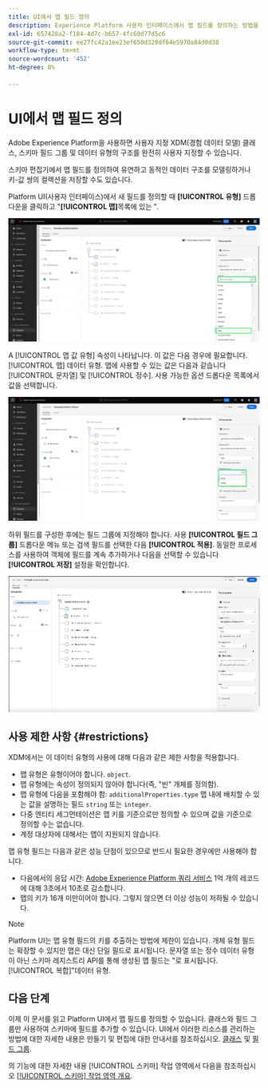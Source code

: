 ```yaml
---
title: UI에서 맵 필드 정의
description: Experience Platform 사용자 인터페이스에서 맵 필드를 정의하는 방법을 알아봅니다.
exl-id: 657428a2-f184-4d7c-b657-4fc60d77d5c6
source-git-commit: ee27fc42a1ee23ef650d320df64e5970a84d0d38
workflow-type: tm+mt
source-wordcount: '452'
ht-degree: 0%

---
```


# UI에서 맵 필드 정의

Adobe Experience Platform을 사용하면 사용자 지정 XDM(경험 데이터 모델) 클래스, 스키마 필드 그룹 및 데이터 유형의 구조를 완전히 사용자 지정할 수 있습니다.

스키마 편집기에서 맵 필드를 정의하여 유연하고 동적인 데이터 구조를 모델링하거나 키-값 쌍의 컬렉션을 저장할 수도 있습니다.

Platform UI(사용자 인터페이스)에서 새 필드를 정의할 때 **[!UICONTROL 유형]** 드롭다운을 클릭하고 &quot;**[!UICONTROL 맵]**&#x200B;목록에 있는 &quot;.

![유형 드롭다운 및 맵 값이 강조 표시된 스키마 편집기.](../../images/ui/fields/special/map.png)

A [!UICONTROL 맵 값 유형] 속성이 나타납니다. 이 값은 다음 경우에 필요합니다. [!UICONTROL 맵] 데이터 유형. 맵에 사용할 수 있는 값은 다음과 같습니다 [!UICONTROL 문자열] 및 [!UICONTROL 정수]. 사용 가능한 옵션 드롭다운 목록에서 값을 선택합니다.

![를 사용하는 스키마 편집기 [!UICONTROL 맵 값 유형] 드롭다운이 강조 표시됩니다.](../../images/ui/fields/special/map-value-type.png)

하위 필드를 구성한 후에는 필드 그룹에 지정해야 합니다. 사용 **[!UICONTROL 필드 그룹]** 드롭다운 메뉴 또는 검색 필드를 선택한 다음 **[!UICONTROL 적용]**. 동일한 프로세스를 사용하여 객체에 필드를 계속 추가하거나 다음을 선택할 수 있습니다 **[!UICONTROL 저장]** 설정을 확인합니다.

![필드 그룹 선택 사항 및 적용 중인 설정의 기록입니다.](../../images/ui/fields/special/assign-to-field-group.gif)

## 사용 제한 사항 {#restrictions}

XDM에서는 이 데이터 유형의 사용에 대해 다음과 같은 제한 사항을 적용합니다.

* 맵 유형은 유형이어야 합니다. `object`.
* 맵 유형에는 속성이 정의되지 않아야 합니다(즉, &quot;빈&quot; 개체를 정의함).
* 맵 유형에 다음을 포함해야 함: `additionalProperties.type` 맵 내에 배치할 수 있는 값을 설명하는 필드 `string` 또는 `integer`.
* 다중 엔티티 세그먼테이션은 맵 키를 기준으로만 정의할 수 있으며 값을 기준으로 정의할 수는 없습니다.
* 계정 대상자에 대해서는 맵이 지원되지 않습니다.

맵 유형 필드는 다음과 같은 성능 단점이 있으므로 반드시 필요한 경우에만 사용해야 합니다.

* 다음에서의 응답 시간: [Adobe Experience Platform 쿼리 서비스](../../../query-service/home.md) 1억 개의 레코드에 대해 3초에서 10초로 감소합니다.
* 맵의 키가 16개 미만이어야 합니다. 그렇지 않으면 더 이상 성능이 저하될 수 있습니다.

>[!NOTE]
>
>Platform UI는 맵 유형 필드의 키를 추출하는 방법에 제한이 있습니다. 개체 유형 필드는 확장할 수 있지만 맵은 대신 단일 필드로 표시됩니다. 문자열 또는 정수 데이터 유형이 아닌 스키마 레지스트리 API를 통해 생성된 맵 필드는 &quot;로 표시됩니다.[!UICONTROL 복합]&quot;데이터 유형.

## 다음 단계

이제 이 문서를 읽고 Platform UI에서 맵 필드를 정의할 수 있습니다. 클래스와 필드 그룹만 사용하여 스키마에 필드를 추가할 수 있습니다. UI에서 이러한 리소스를 관리하는 방법에 대한 자세한 내용은 만들기 및 편집에 대한 안내서를 참조하십시오. [클래스](../resources/classes.md) 및 [필드 그룹](../resources/field-groups.md).

의 기능에 대한 자세한 내용 [!UICONTROL 스키마] 작업 영역에서 다음을 참조하십시오 [[!UICONTROL 스키마] 작업 영역 개요](../overview.md).

